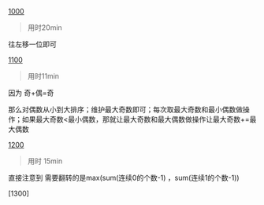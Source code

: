 <!--
 * @Author: Z-Es-0 141395766+Z-Es-0@users.noreply.github.com
 * @Date: 2024-08-18 09:54:45
 * @LastEditors: Z-Es-0 141395766+Z-Es-0@users.noreply.github.com
 * @LastEditTime: 2024-08-18 10:26:44
 * @FilePath: \Algorithm-learning-and-communication\24暑假集训\vp总结\构造题专项训练.md
 * @Description: 这是默认设置,请设置`customMade`, 打开koroFileHeader查看配置 进行设置: https://github.com/OBKoro1/koro1FileHeader/wiki/%E9%85%8D%E7%BD%AE
-->
[1000](https://codeforces.com/contest/1998/problem/B)

> 用时20min

往左移一位即可


[1100](https://codeforces.com/problemset/problem/1993/B)

> 用时11min

因为 奇+偶=奇

那么对偶数从小到大排序；维护最大奇数即可；每次取最大奇数和最小偶数做操作；如果最大奇数<最小偶数，那就让最大奇数和最大偶数做操作让最大奇数+=最大偶数

[1200](https://codeforces.com/problemset/problem/1437/B)

> 用时 15min

直接注意到 需要翻转的是max(sum(连续0的个数-1) ，sum(连续1的个数-1))

[1300]